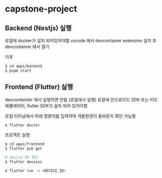 # capstone-project


## Backend (Nestjs) 실행
로컬에 docker가 설치 되어있어야함
vscode 에서 devcontainer extension 설치 후 devcontainer 에서 열기

이후

```bash
$ cd apps/backend
$ pnpm start
```

## Frontend (Flutter) 실행
devcontainter 에서 실행하면 안됨 (로컬에서 실행)
로컬에 안드로이드 SDK 또는 IOS 에뮬레이터, flutter SDK가 설치 되어 있어야함

로컬 터미널에서 아래 명령어를 입력하여 개발환경이 올바른지 확인 가능함

```bash
$ flutter doctor
```

프로젝트 실행

```bash
$ cd apps/frontend
$ flutter pub get

# device ID 확인
$ flutter devices

$ flutter run -d <DEVICE_ID>
```
